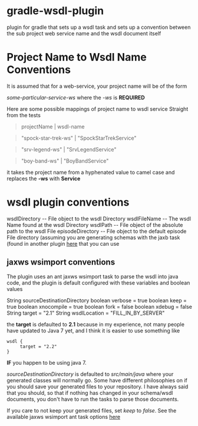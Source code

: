 gradle-wsdl-plugin
==================

plugin for gradle that sets up a wsdl task and sets up a convention between the sub project web service name and the wsdl document itself

# Project Name to Wsdl Name Conventions #

It is assumed that for a web-service, your project name will be of the form 

*some-particular-service-ws* where the *-ws* is **REQUIRED**

Here are some possible mappings of project name to wsdl service Straight from the tests

>   projectName            | wsdl-name

>  "spock-star-trek-ws"   | "SpockStarTrekService" 

>  "srv-legend-ws"        | "SrvLegendService" 

>  "boy-band-ws"          | "BoyBandService" 

it takes the project name from a hyphenated value to camel case and replaces the  **-ws** with **Service**

# wsdl plugin conventions #

  wsdlDirectory -- File object to the wsdl Directory
  wsdlFileName -- The wsdl Name found at the wsdl Directory
  wsdlPath -- File object of the absolute path to the wsdl File
  episodeDirectory  -- File object to the default episode File directory (assuming you are generating schemas with the jaxb task (found in another plugin [here](https://github.com/djmijares/gradle-jaxb-namespace-dependency) that you can use

## jaxws wsimport conventions ##

The plugin uses an ant jaxws wsimport task to parse the wsdl into java code, and the plugin is default configured with these variables and boolean values

  String sourceDestinationDirectory
  boolean verbose = true
  boolean keep = true
  boolean xnocompile = true
  boolean fork = false
  boolean xdebug = false
  String target = "2.1"
  String wsdlLocation = "FILL_IN_BY_SERVER"

the **target** is defaulted to **2.1** because in my experience, not many people have updated to Java 7 yet, and I think it is easier to use something like 

    wsdl {
      	 target = "2.2"
    }

**IF** you happen to be using java 7.  

*sourceDestinationDirectory* is defaulted to *src/main/java* where your generated classes will normally go.  Some have different philosophies on if you should save your generated files to your repository.  I have always said that you should, so that if nothing has changed in your schema/wsdl documents, you don't have to run the tasks to parse those documents.  

If you care to not keep your generated files, set *keep* to *false*.  See the available jaxws wsimport ant task options [here](http://jax-ws.java.net/2.2.3/docs/wsimportant.html)

